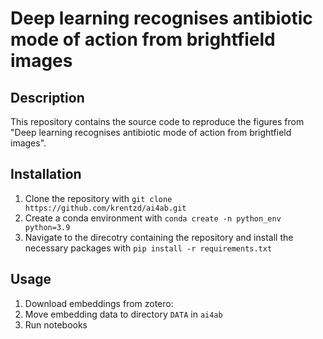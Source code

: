 # Deep learning recognises antibiotic mode of action from brightfield images

## Description 
This repository contains the source code to reproduce the figures from "Deep learning recognises antibiotic mode of action from brightfield images".

## Installation
1) Clone the repository with `git clone https://github.com/krentzd/ai4ab.git`
2) Create a conda environment with `conda create -n python_env python=3.9`
3) Navigate to the direcotry containing the repository and install the necessary packages with `pip install -r requirements.txt`
   
## Usage 
1) Download embeddings from zotero:
2) Move embedding data to directory `DATA` in `ai4ab`
3) Run notebooks

